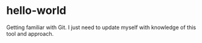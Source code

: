 # hello-world
Getting familiar with Git.
I just need to update myself with knowledge of this tool and approach.
